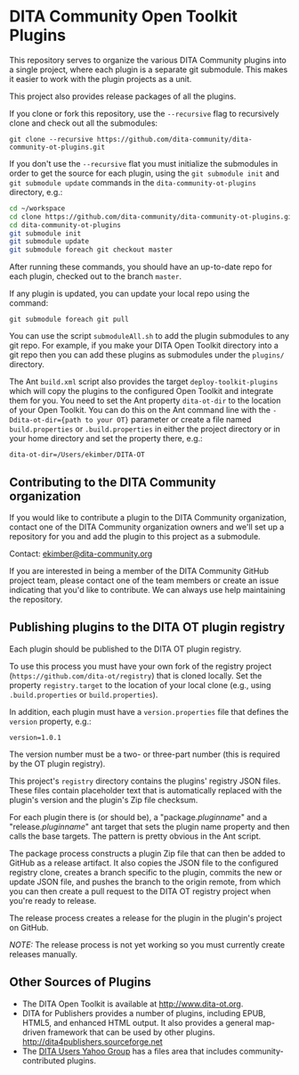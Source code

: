 # DITA Community Open Toolkit Plugins

This repository serves to organize the various DITA Community plugins
into a single project, where each plugin is a separate git submodule. 
This makes it easier to work with the plugin projects as a unit.

This project also provides release packages of all the plugins.

If you clone or fork this repository, use the `--recursive` flag to recursively 
clone and check out all the submodules:

```
git clone --recursive https://github.com/dita-community/dita-community-ot-plugins.git
```

If you don't use the `--recursive` flat you must initialize the
submodules in order to get the source for each plugin, using the `git submodule init` and `git submodule update` commands in the `dita-community-ot-plugins` directory, e.g.:

```bash
cd ~/workspace
cd clone https://github.com/dita-community/dita-community-ot-plugins.git
cd dita-community-ot-plugins
git submodule init
git submodule update
git submodule foreach git checkout master
```

After running these commands, you should have an up-to-date repo for each plugin, checked out to the branch `master`.

If any plugin is updated, you can update your local repo using the command:

```
git submodule foreach git pull
```

You can use the script `submoduleAll.sh` to add the plugin submodules to any git repo. For example, if you make your DITA Open Toolkit directory into a git repo then you can add these plugins as submodules under the `plugins/` directory.

The Ant `build.xml` script also provides the target `deploy-toolkit-plugins` which will copy the plugins to the configured Open Toolkit and integrate them for you. You need to set the Ant property `dita-ot-dir` to the location of your Open Toolkit. You can do this on the Ant command line with the `-Ddita-ot-dir={path to your OT}` parameter or create a file named `build.properties` or `.build.properties` in either the project directory or in your home directory and set the property there, e.g.:

```
dita-ot-dir=/Users/ekimber/DITA-OT
```

## Contributing to the DITA Community organization

If you would like to contribute a plugin to the DITA Community organization, contact one of the DITA Community organization owners and we'll set up a repository for you and add the plugin to this project as a submodule.

Contact: ekimber@dita-community.org


If you are interested in being a member of the DITA Community GitHub project team, please contact one of the team members or create an issue indicating that you'd like to contribute. We can always use help maintaining the repository.

## Publishing plugins to the DITA OT plugin registry

Each plugin should be published to the DITA OT plugin registry.

To use this process you must have your own fork of the registry project (`https://github.com/dita-ot/registry`) that is cloned locally.
Set the property `registry.target` to the location of your local clone (e.g., using `.build.properties` or `build.properties`).

In addition, each plugin must have a `version.properties` file that defines the `version` property, e.g.:

```
version=1.0.1
```

The version number must be a two- or three-part number (this is required by the OT plugin registry).

This project's `registry` directory contains the plugins' registry JSON files. These files contain placeholder text that is automatically
replaced with the plugin's version and the plugin's Zip file checksum.

For each plugin there is (or should be), a "package._pluginname_" and a "release._pluginname_" ant target that sets the plugin name property and then calls the base targets. The pattern is pretty obvious in the Ant script.

The package process constructs a plugin Zip file that can then be added to GitHub as a release artifact. It also copies the JSON file to the configured registry clone, creates a branch specific to the plugin, commits the new or update JSON file, and pushes the branch to the origin remote, from which you can then create a pull request to the DITA OT registry project when you're ready to release.

The release process creates a release for the plugin in the plugin's project on GitHub.

*NOTE:* The release process is not yet working so you must currently create releases manually. 

## Other Sources of Plugins

* The DITA Open Toolkit is available at http://www.dita-ot.org. 
* DITA for Publishers provides a number of plugins, including EPUB, HTML5, and 
  enhanced HTML output. It also provides a general map-driven framework that
  can be used by other plugins. http://dita4publishers.sourceforge.net
* The [DITA Users Yahoo Group](https://groups.yahoo.com/neo/groups/dita-users/info) has a files area that includes community-contributed plugins.  
